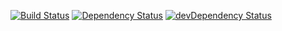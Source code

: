 [![Build Status](https://travis-ci.org/iboozyvoozy/xxx.svg?branch=master)](https://travis-ci.org/iboozyvoozy/xxx) [![Dependency Status](https://david-dm.org/iboozyvoozy/xxx.svg)](https://david-dm.org/iboozyvoozy/xxx) [![devDependency Status](https://david-dm.org/iboozyvoozy/xxx/dev-status.svg)](https://david-dm.org/iboozyvoozy/xxx#info=devDependencies)